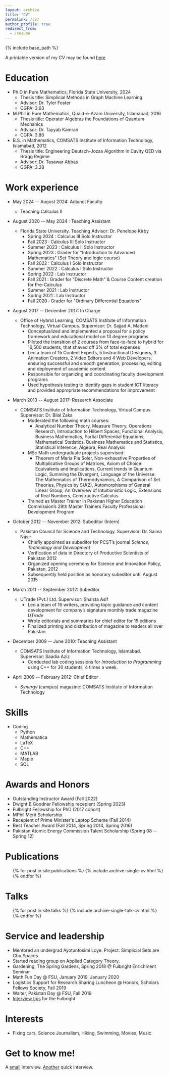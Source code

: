 ```yaml
---
layout: archive
title: "CV"
permalink: /cv/
author_profile: true
redirect_from:
  - /resume
---
```


{% include base_path %}

A printable version of my CV may be found [here](http://abdullahnaeemmalik.github.io/files/cv.pdf)

Education
======
* Ph.D in Pure Mathematics, Florida State University, 2024
  * Thesis title: Simplicial Methods in Graph Machine Learning
  * Advisor: Dr. Tyler Foster
  * CGPA: 3.63
* M.Phil in Pure Mathematics, Quaid-e-Azam University, Islamabad, 2016
  * Thesis title: Operator Algebras the Foundations of Quantum Mechanics
  * Advisor: Dr. Tayyab Kamran
  * CGPA: 3.80
* B.S. in Mathematics, COMSATS Institute of Information Technology, Islamabad, 2012
  * Thesis title: Engineering Deutsch-Jozsa Algorithm in Cavity QED via Bragg Regime
  * Advisor: Dr. Tasawar Abbas
  * CGPA: 3.28

Work experience
======
* May 2024 -- August 2024: Adjunct Faculty
  * Teaching Calculus II
* August 2020 -- May 2024 : Teaching Assistant
  * Florida State University. Teaching Advisor: Dr. Penelope Kirby
    * Spring 2024 : Calculus III Solo Instructor 
    * Fall 2023   : Calculus III Solo Instructor
    * Summer 2023 : Calculus II Solo Instructor 
    * Spring 2023 : Grader for "Introduction to Advanced Mathematics" (Set Theory and logic course)
    * Fall 2022   : Calculus I Solo Instructor
    * Summer 2022 : Calculus I Solo Instructor
    * Spring 2022 : Lab Instructor
    * Fall 2021   : Grader for "Discrete Math" & Course Content creation for Pre-Calculus
    * Summer 2021 : Lab Instructor
    * Spring 2021 : Lab Instructor
    * Fall 2020   : Grader for "Ordinary Differential Equations"
* August 2017 -- December 2017: In Charge
  * Office of Hybrid Learning, COMSATS Institute of Information Technology, Virtual Campus. Supervisor: Dr. Sajjad A. Madani
    * Conceptualized and implemented a proposal for a policy framework and educational model on 13 degree programs
    * Piloted the transition of 2 courses from face-to-face to hybrid for 16,500 students, that shaved off 3% of total expenses
    * Led a team of 15 Content Experts, 5 Instructional Designers, 3 Animation Creators, 2 Video Editors and 4 Web Developers, ensuring successful and smooth generation, processing, editing and deployment of academic content
    * Responsible for organizing and coordinating faculty development programs
    * Used hypothesis testing to identify gaps in student ICT literacy and provided appropriate recommendations for improvement
* March 2013 -- August 2017: Research Associate
  * COMSATS Institute of Information Technology, Virtual Campus. Supervisor: Dr. Bilal Zaka
    * Moderated the following math courses:
      * Analytical Number Theory, Measure Theory, Operations Research, Introduction to Hilbert Spaces, Functional Analysis, Business Mathematics, Partial Differential Equations, Mathematical Statistics, Business Mathematics and Statistics, Statistical Inference, Algebra, Real Analysis
    * MSc Math undergraduate projects supervised:
      * Theorem of Maria Pia Soler, Non-exhaustive Properties of Multiplicative Groups of Matrices, Axiom of Choice: Equivalents and Implications, Current trends in Quantum Logic, Summing the Divergent, Language of the Universe: The Mathematics of Thermodynamics, A Comparison of Set Theories, Physics by SU(2), Automorphisms of General Linear Group, An Overview of Intuitionistic Logic, Extensions of Real Numbers, Constructive Calculus
    * Trained as Master Trainer in Pakistan Higher Education Commission’s 29th Master Trainers Faculty Professional Development Program
* October 2012 -- November 2012: Subeditor (Intern)
  * Pakistan Council for Science and Technology. Supervisor: Dr. Saima Nasir
    *   Chiefly appointed as subeditor for PCST’s journal _Science, Technology and Development_
    *   Verification of data in Directory of Productive Scientists of Pakistan 2012
    *   Organized opening ceremony for Science and Innovation Policy, Pakistan, 2012
    *   Subsequently held position as honorary subeditor until August 2015
* March 2011 -- September 2012: Subeditor
  * UTrade (Pvt.) Ltd. Supervisor: Shaista Asif
    * Led a team of 16 writers, providing topic guidance and content development for company’s signature monthly trade magazine _UTrade_
    * Wrote editorials and summaries for chief editor for 15 editions
    * Finalized printing and distribution of magazine to readers all over Pakistan

* December 2009 -- June 2010: Teaching Assistant
  * COMSATS Institute of Information Technology, Islamabad. Supervisor: Saadia Aziz
    * Conducted lab coding sessions for _Introduction to Programming_ using C++ for 30 students, 4 times a week. 
* April 2009 -- February 2012: Chief Editor
  * _Synergy_ (campus) magazine: COMSATS Institute of Information Technology 
    
  
Skills
======
* Coding
  *  Python
  *  Mathematica
  *  LaTeX
  *  C++
  *  MATLAB
  *  Maple
  *  SQL
  
Awards and Honors
======
* Outstanding Instructor Award (Fall 2022)
* Dwight B Goodner Fellowship recepient (Spring 2023)
* Fulbright Fellowship for PhD (2017 cohort)
* MPhil Merit Scholarship
* Recepient of Prime Minister's Laptop Scheme (Fall 2014)
* Best Teacher Award (Fall 2014, Spring 2014, Spring 2016)
* Pakistan Atomic Energy Commission Talent Scholarship (Spring 08 -- Spring 12)

Publications
======
  <ul>{% for post in site.publications %}
    {% include archive-single-cv.html %}
  {% endfor %}</ul>
  
Talks
======
  <ul>{% for post in site.talks %}
    {% include archive-single-talk-cv.html %}
  {% endfor %}</ul>
  
Service and leadership
======
* Mentored an undergrad Ayotuntosimi Loye. Project: Simplicial Sets are Chu Spaces
* Started reading group on Applied Category Theory.
* Gardening, The Spring Gardens, Spring 2018 @ Fulbright Enrichment Seminar
* Math Fun Day @ FSU, January 2019, January 2020
* Logistics Support for Research Sharing Luncheon @ Honors, Scholars Fellows Society, Fall 2019
* Waiter, Pakistan Day @ FSU, Fall 2019
* [Interview tips](https://www.youtube.com/watch?v=wMtPJpXCb-g) for the Fulbright

Interests
======
* Fixing cars, Science Journalism, Hiking, Swimming, Movies, Music

Get to know me!
======
A [small](https://fellowssociety.fsu.edu/meet-fellows/fellows-society-current-graduate-fellow-abdullah-malik) interview. [Another](https://ogfa.fsu.edu/graduate/abdullah-malik) quick interview.
